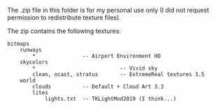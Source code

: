 The .zip file in this folder is for my personal use only (I did not request permission to redistribute texture files).

The zip contains the following textures:

```
bitmaps
    runways
        *               -- Airport Environment HD
    skycolors
        *                           -- Vivid sky
        clean, ocast, stratus       -- ExtremeReal textures 3.5
    world
        clouds          -- Default + Cloud Art 3.3
        lites
            lights.txt  -- TKLightMod2019 (I think...)
```